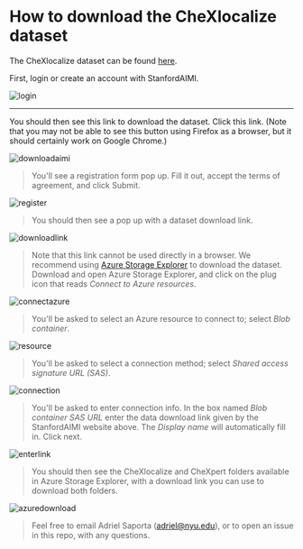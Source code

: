 # How to download the CheXlocalize dataset

The CheXlocalize dataset can be found [here](https://stanfordaimi.azurewebsites.net/datasets/23c56a0d-15de-405b-87c8-99c30138950c).

First, login or create an account with StanfordAIMI.

![login](/img/login.jpeg)

---

You should then see this link to download the dataset. Click this link. (Note that you may not be able to see this button using Firefox as a browser, but it should certainly work on Google Chrome.)

![downloadaimi](/img/downloadaimi.jpeg)

> You'll see a registration form pop up. Fill it out, accept the terms of agreement, and click Submit.

![register](/img/register.png)

> You should then see a pop up with a dataset download link.

![downloadlink](/img/downloadlink.jpeg)

> Note that this link cannot be used directly in a browser. We recommend using [Azure Storage Explorer](https://azure.microsoft.com/en-us/products/storage/storage-explorer/) to download the dataset. Download and open Azure Storage Explorer, and click on the plug icon that reads _Connect to Azure resources_.

![connectazure](/img/connectazure.jpeg)

> You'll be asked to select an Azure resource to connect to; select _Blob container_.

![resource](/img/resource.jpeg)

> You'll be asked to select a connection method; select _Shared access signature URL (SAS)_.

![connection](/img/connection.jpeg)

> You'll be asked to enter connection info. In the box named _Blob container SAS URL_ enter the data download link given by the StanfordAIMI website above. The _Display name_ will automatically fill in. Click next.

![enterlink](/img/enterlink.jpeg)

> You should then see the CheXlocalize and CheXpert folders available in Azure Storage Explorer, with a download link you can use to download both folders.

![azuredownload](/img/azuredownload.jpeg)

> Feel free to email Adriel Saporta (adriel@nyu.edu), or to open an issue in this repo, with any questions.
